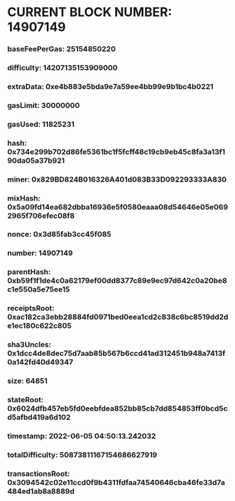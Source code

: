 # CURRENT BLOCK NUMBER: 14907149

### baseFeePerGas: 25154850220
### difficulty: 14207135153909000
### extraData: 0xe4b883e5bda9e7a59ee4bb99e9b1bc4b0221
### gasLimit: 30000000
### gasUsed: 11825231
### hash: 0x734e299b702d86fe5361bc1f5fcff48c19cb9eb45c8fa3a13f190da05a37b921
### miner: 0x829BD824B016326A401d083B33D092293333A830
### mixHash: 0x5a09fd14ea682dbba16936e5f0580eaaa08d54646e05e0692965f706efec08f8
### nonce: 0x3d85fab3cc45f085
### number: 14907149
### parentHash: 0xb59f1f1de4c0a62179ef00dd8377c89e9ec97d642c0a20be8c1e550a5e75ee15
### receiptsRoot: 0xac182ca3ebb28884fd0971bed0eea1cd2c838c6bc8519dd2de1ec180c622c805
### sha3Uncles: 0x1dcc4de8dec75d7aab85b567b6ccd41ad312451b948a7413f0a142fd40d49347
### size: 64851
### stateRoot: 0x6024dfb457eb5fd0eebfdea852bb85cb7dd854853ff0bcd5cd5afbd419a6d102
### timestamp: 2022-06-05 04:50:13.242032
### totalDifficulty: 50873811167154686627919
### transactionsRoot: 0x3094542c02e11ccd0f9b4311fdfaa74540646cba46fe33d7a484ed1ab8a8889d
